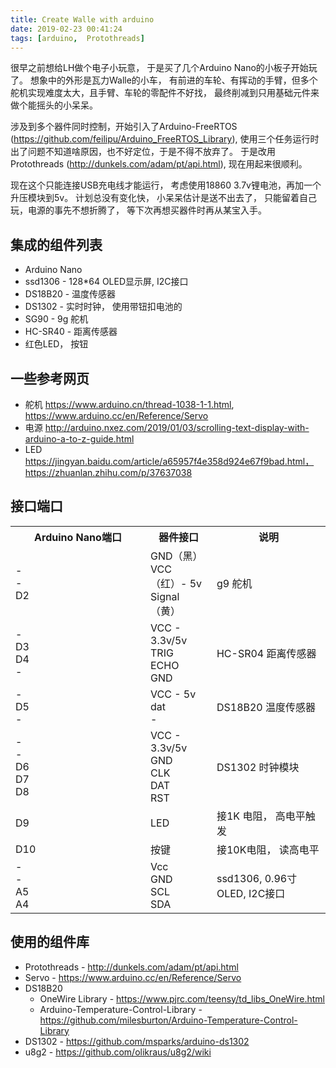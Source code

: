 ```yaml
---
title: Create Walle with arduino
date: 2019-02-23 00:41:24
tags: [arduino,  Protothreads]
---
```


很早之前想给LH做个电子小玩意， 于是买了几个Arduino Nano的小板子开始玩了。 想象中的外形是瓦力Walle的小车， 有前进的车轮、有挥动的手臂，但多个舵机实现难度太大，且手臂、车轮的零配件不好找， 最终削减到只用基础元件来做个能摇头的小呆呆。

涉及到多个器件同时控制，开始引入了Arduino-FreeRTOS (https://github.com/feilipu/Arduino_FreeRTOS_Library), 使用三个任务运行时出了问题不知道啥原因，也不好定位，于是不得不放弃了。 于是改用 Protothreads (http://dunkels.com/adam/pt/api.html), 现在用起来很顺利。

现在这个只能连接USB充电线才能运行， 考虑使用18860 3.7v锂电池，再加一个升压模块到5v。 计划总没有变化快， 小呆呆估计是送不出去了， 只能留着自己玩，电源的事先不想折腾了， 等下次再想买器件时再从某宝入手。

## 集成的组件列表

* Arduino Nano
* ssd1306 - 128*64 OLED显示屏, I2C接口
* DS18B20 -  温度传感器
* DS1302 - 实时时钟， 使用带钮扣电池的
* SG90 - 9g 舵机
* HC-SR40 - 距离传感器
* 红色LED， 按钮
 

## 一些参考网页
* 舵机 https://www.arduino.cn/thread-1038-1-1.html,  https://www.arduino.cc/en/Reference/Servo
* 电源 http://arduino.nxez.com/2019/01/03/scrolling-text-display-with-arduino-a-to-z-guide.html
* LED  https://jingyan.baidu.com/article/a65957f4e358d924e67f9bad.html， https://zhuanlan.zhihu.com/p/37637038
  

## 接口端口


<table>
<tr><th style="width:200px">Arduino Nano端口</th><th>器件接口</th><th>说明</th></tr>
<tr><td>-<br>-<br>D2</td> <td>GND（黑）<br>VCC（红）- 5v<br>Signal（黄）<br></td> <td>g9 舵机</td></tr>
<tr><td>-<br>D3<br>D4<br>-</td> <td>VCC - 3.3v/5v<br>TRIG<br>ECHO<br>GND</td>   <td>HC-SR04 距离传感器</td></tr>
<tr><td>-<br>D5<br>-</td> <td>VCC - 5v<br>dat<br>-</td>   <td>DS18B20 温度传感器</td></tr>
<tr><td>-<br>-<br>D6<br>D7<br>D8<br></td> <td>VCC - 3.3v/5v<br>GND<br>CLK<br>DAT<br>RST</td>   <td>DS1302 时钟模块 </td></tr>
<tr><td>D9</td> <td>LED</td>   <td>接1K 电阻， 高电平触发</td></tr>
<tr><td>D10</td> <td>按键</td>   <td>接10K电阻， 读高电平</td></tr>
<tr><td>-<br>-<br>A5<br>A4</td> <td>Vcc<br>GND<br>SCL<br>SDA</td>   <td>ssd1306, 0.96寸 OLED, I2C接口</td></tr>
</table>


## 使用的组件库

* Protothreads - http://dunkels.com/adam/pt/api.html
* Servo - https://www.arduino.cc/en/Reference/Servo
* DS18B20
  * OneWire Library - https://www.pjrc.com/teensy/td_libs_OneWire.html
  * Arduino-Temperature-Control-Library - https://github.com/milesburton/Arduino-Temperature-Control-Library
* DS1302 - https://github.com/msparks/arduino-ds1302
* u8g2 - https://github.com/olikraus/u8g2/wiki

